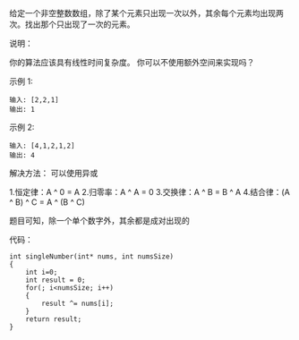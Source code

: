 
给定一个非空整数数组，除了某个元素只出现一次以外，其余每个元素均出现两次。找出那个只出现了一次的元素。

说明：

你的算法应该具有线性时间复杂度。 你可以不使用额外空间来实现吗？

示例 1:
```
输入: [2,2,1]
输出: 1
```
示例 2:
```
输入: [4,1,2,1,2]
输出: 4
```


解决方法：
可以使用异或

1.恒定律：A ^ 0 = A
2.归零率：A ^ A = 0
3.交换律：A ^ B = B ^ A
4.结合律：(A ^ B) ^ C = A ^ (B ^ C)

题目可知，除一个单个数字外，其余都是成对出现的

代码：
```
int singleNumber(int* nums, int numsSize) 
{
	int i=0;
	int result = 0;
	for(; i<numsSize; i++)
	{
		result ^= nums[i];
	}
	return result;
}
```
